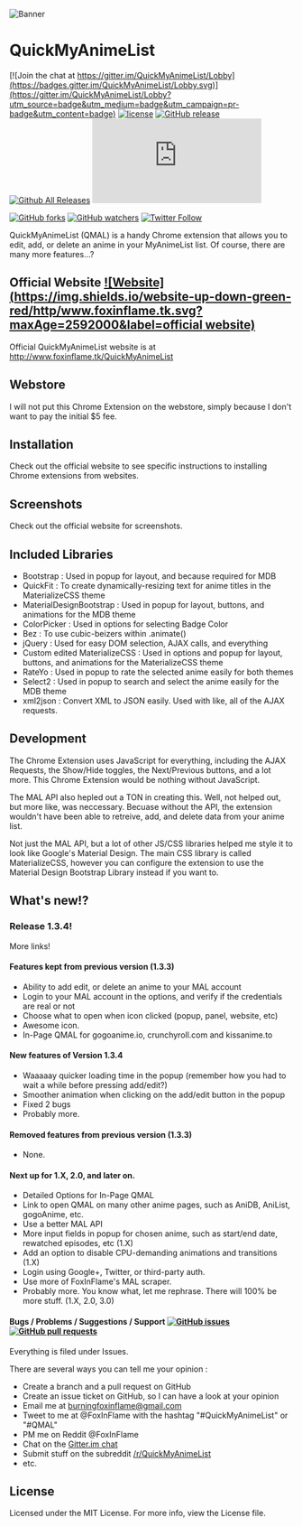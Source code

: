 ![Banner](http://i.imgur.com/U2piPr4.png)
# QuickMyAnimeList
[![Join the chat at https://gitter.im/QuickMyAnimeList/Lobby](https://badges.gitter.im/QuickMyAnimeList/Lobby.svg)](https://gitter.im/QuickMyAnimeList/Lobby?utm_source=badge&utm_medium=badge&utm_campaign=pr-badge&utm_content=badge) [![license](https://img.shields.io/github/license/FoxInFlame/QuickMyAnimeList.svg?maxAge=2592000)]() [![GitHub release](https://img.shields.io/github/release/FoxInFlame/QuickMyAnimeList.svg?maxAge=2592000)](https://github.com/FoxInFlame/QuickMyAnimeList/releases) [![Github All Releases](https://img.shields.io/github/downloads/FoxInFlame/QUickMyAnimeList/total.svg)]() [![Replies on Thread](http://www.foxinflame.tk/dev/matomari/api/forumTopic.php?id=1552137&filetype=png&style=flat&color=green)]()

[![GitHub forks](https://img.shields.io/github/forks/FoxInFlame/QuickMyAnimeList.svg?style=social&label=Fork&maxAge=2592000)]()
[![GitHub watchers](https://img.shields.io/github/watchers/FoxInFlame/QuickMyAnimeList.svg?style=social&label=Watch&maxAge=2592000)]() [![Twitter Follow](https://img.shields.io/twitter/follow/FoxInFlame.svg?style=social&label=Follow&maxAge=2592000)]()

QuickMyAnimeList (QMAL) is a handy Chrome extension that allows you to edit, add, or delete an anime in your MyAnimeList list. Of course, there are many more features...? 

## Official Website [![Website](https://img.shields.io/website-up-down-green-red/http/www.foxinflame.tk.svg?maxAge=2592000&label=official website)](http://www.foxinflame.tk/QuickMyAnimeList)
Official QuickMyAnimeList website is at http://www.foxinflame.tk/QuickMyAnimeList

## Webstore
I will not put this Chrome Extension on the webstore, simply because I don't want to pay the initial $5 fee.

## Installation
Check out the official website to see specific instructions to installing Chrome extensions from websites.

## Screenshots
Check out the official website for screenshots.

## Included Libraries
- Bootstrap : Used in popup for layout, and because required for MDB
- QuickFit : To create dynamically-resizing text for anime titles in the MaterializeCSS theme
- MaterialDesignBootstrap : Used in popup for layout, buttons, and animations for the MDB theme
- ColorPicker : Used in options for selecting Badge Color
- Bez : To use cubic-beizers within .animate()
- jQuery : Used for easy DOM selection, AJAX calls, and everything
- Custom edited MaterializeCSS : Used in options and popup for layout, buttons, and animations for the MaterializeCSS theme
- RateYo : Used in popup to rate the selected anime easily for both themes
- Select2 : Used in popup to search and select the anime easily for the MDB theme
- xml2json : Convert XML to JSON easily. Used with like, all of the AJAX requests.

## Development
The Chrome Extension uses JavaScript for everything, including the AJAX Requests, the Show/Hide toggles, the Next/Previous buttons, and a lot more. This Chrome Extension would be nothing without JavaScript. 

The MAL API also hepled out a TON in creating this. Well, not helped out, but more like, was neccessary. Becuase without the API, the extension wouldn't have been able to retreive, add, and delete data from your anime list.

Not just the MAL API, but a lot of other JS/CSS libraries helped me style it to look like Google's Material Design. The main CSS library is called MaterializeCSS, however you can configure the extension to use the Material Design Bootstrap Library instead if you want to.


## What's new!?
### Release 1.3.4!

More links!

#### Features kept from previous version (1.3.3)

- Ability to add edit, or delete an anime to your MAL account
- Login to your MAL account in the options, and verify if the credentials are real or not
- Choose what to open when icon clicked (popup, panel, website, etc)
- Awesome icon.
- In-Page QMAL for gogoanime.io, crunchyroll.com and kissanime.to

#### New features of Version 1.3.4

- Waaaaay quicker loading time in the popup (remember how you had to wait a while before pressing add/edit?)
- Smoother animation when clicking on the add/edit button in the popup
- Fixed 2 bugs
- Probably more.

#### Removed features from previous version (1.3.3)

- None.

#### Next up for 1.X, 2.0, and later on.

- Detailed Options for In-Page QMAL
- Link to open QMAL on many other anime pages, such as AniDB, AniList, gogoAnime, etc.
- Use a better MAL API
- More input fields in popup for chosen anime, such as start/end date, rewatched episodes, etc (1.X)
- Add an option to disable CPU-demanding animations and transitions (1.X)
- Login using Google+, Twitter, or third-party auth.
- Use more of FoxInFlame's MAL scraper.
- Probably more. You know what, let me rephrase. There will 100% be more stuff. (1.X, 2.0, 3.0)

#### Bugs / Problems / Suggestions / Support [![GitHub issues](https://img.shields.io/github/issues-raw/FoxInFlame/QuickMyAnimeList.svg?maxAge=2592000)]() [![GitHub pull requests](https://img.shields.io/github/issues-pr/FoxInFlame/QuickMyAnimeList.svg?maxAge=2592000)]()

Everything is filed under Issues.


There are several ways you can tell me your opinion :

- Create a branch and a pull request on GitHub
- Create an issue ticket on GitHub, so I can have a look at your opinion
- Email me at burningfoxinflame@gmail.com
- Tweet to me at @FoxInFlame with the hashtag "#QuickMyAnimeList" or "#QMAL"
- PM me on Reddit @FoxInFlame
- Chat on the [Gitter.im chat](https://gitter.im/QuickMyAnimeList/Lobby)
- Submit stuff on the subreddit [/r/QuickMyAnimeList](https://reddit.com/r/QuickMyAnimeList)
- etc.

## License
Licensed under the MIT License. For more info, view the License file.
